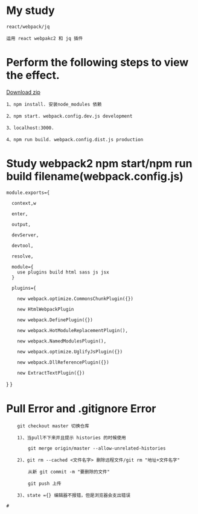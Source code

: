 # My study
    react/webpack/jq

    运用 react webpakc2 和 jq 插件

# Perform the following steps to view the effect.
[ Download zip ](https://github.com/ziyu-93/react-webpack-jq/archive/master.zip "悬停显示")

    1、npm install. 安装node_modules 依赖

    2、npm start. webpack.config.dev.js development

    3、localhost:3000.

    4、npm run build. webpack.config.dist.js production

# Study webpack2 npm start/npm run build  filename(webpack.config.js)
    module.exports={

      context,w

      enter,

      output,

      devServer,

      devtool,

      resolve,

      module={
        use plugins build html sass js jsx
      }

      plugins={

        new webpack.optimize.CommonsChunkPlugin({})

        new HtmlWebpackPlugin

        new webpack.DefinePlugin({})

        new webpack.HotModuleReplacementPlugin(),

        new webpack.NamedModulesPlugin(),

        new webpack.optimize.UglifyJsPlugin({})

        new webpack.DllReferencePlugin({})

        new ExtractTextPlugin({})

  }
}

# Pull Error and .gitignore Error
```
    git checkout master 切换仓库

    1)、当pull不下来并且提示 histories 的时候使用

        git merge origin/master --allow-unrelated-histories

    2)、git rm --cached <文件名字> 删除远程文件/git rm "地址+文件名字"

        从新 git commit -m "要删除的文件"

        git push 上传

    3)、state ={} 编辑器不报错，但是浏览器会支出错误

#

